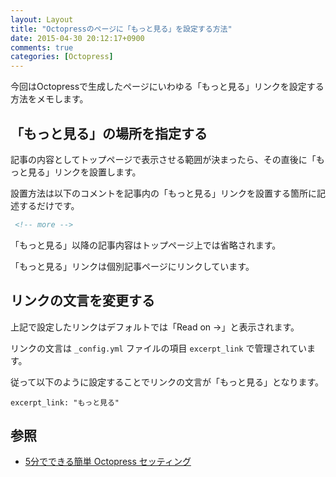 ```yaml
---
layout: Layout
title: "Octopressのページに「もっと見る」を設定する方法"
date: 2015-04-30 20:12:17+0900
comments: true
categories: [Octopress]
---
```

今回はOctopressで生成したページにいわゆる「もっと見る」リンクを設定する方法をメモします。

## 「もっと見る」の場所を指定する

記事の内容としてトップページで表示させる範囲が決まったら、その直後に「もっと見る」リンクを設置します。

設置方法は以下のコメントを記事内の「もっと見る」リンクを設置する箇所に記述するだけです。

```html
 <!-- more -->
```

「もっと見る」以降の記事内容はトップページ上では省略されます。

「もっと見る」リンクは個別記事ページにリンクしています。

## リンクの文言を変更する

上記で設定したリンクはデフォルトでは「Read on →」と表示されます。

リンクの文言は ```_config.yml``` ファイルの項目 ```excerpt_link``` で管理されています。

従って以下のように設定することでリンクの文言が「もっと見る」となります。
```
excerpt_link: "もっと見る"
```

<!-- more -->

## 参照
* [5分でできる簡単 Octopress セッティング](http://morizyun.github.io/blog/octopress-hatena-disqus-new-tab/)
